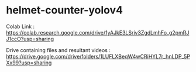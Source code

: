 # helmet-counter-yolov4

Colab Link : https://colab.research.google.com/drive/1yAJkE3LSriv3ZgdLmhFo_g2pmRJJ1ccO?usp=sharing

Drive containing files and resultant videos : https://drive.google.com/drive/folders/1LUFLXBeqW4wCRiHYL7r_hnLDP_5PXx99?usp=sharing

